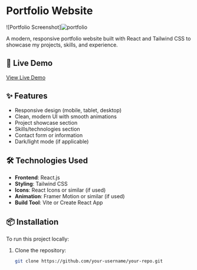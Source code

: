 # Portfolio Website




![Portfolio Screenshot]![portfolio](https://github.com/user-attachments/assets/d360b02a-23a0-4691-8bef-7fed1a064e51)

A modern, responsive portfolio website built with React and Tailwind CSS to showcase my projects, skills, and experience.

## 🚀 Live Demo

[View Live Demo](https://your-portfolio-url.com) <!-- Replace with your actual URL -->

## ✨ Features

- Responsive design (mobile, tablet, desktop)
- Clean, modern UI with smooth animations
- Project showcase section
- Skills/technologies section
- Contact form or information
- Dark/light mode (if applicable)

## 🛠️ Technologies Used

- **Frontend**: React.js
- **Styling**: Tailwind CSS
- **Icons**: React Icons or similar (if used)
- **Animation**: Framer Motion or similar (if used)
- **Build Tool**: Vite or Create React App

## 📦 Installation

To run this project locally:

1. Clone the repository:
   ```bash
   git clone https://github.com/your-username/your-repo.git

